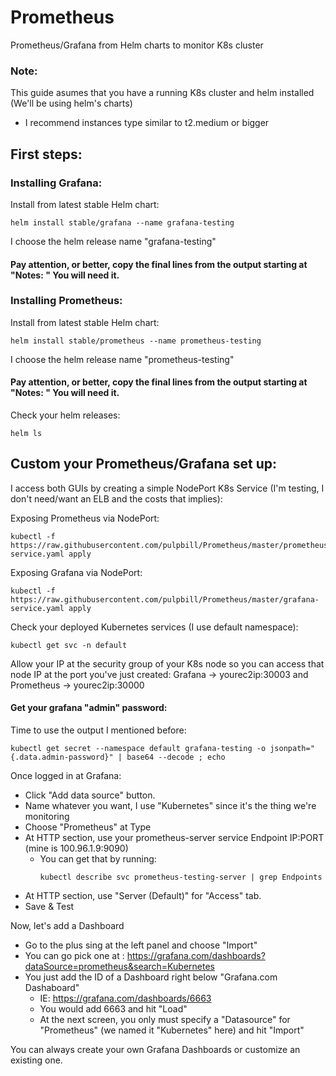 # Prometheus
Prometheus/Grafana from Helm charts to monitor K8s cluster

### Note:
This guide asumes that you have a running K8s cluster and helm installed (We'll be using helm's charts)
* I recommend instances type similar to t2.medium or bigger

## First steps:

### Installing Grafana:

Install from latest stable Helm chart:
```
helm install stable/grafana --name grafana-testing
```
I choose the helm release name "grafana-testing"
#### Pay attention, or better, copy the final lines from the output starting at "Notes: " You will need it.


### Installing Prometheus:
Install from latest stable Helm chart:
```
helm install stable/prometheus --name prometheus-testing
```
I choose the helm release name "prometheus-testing"
#### Pay attention, or better, copy the final lines from the output starting at "Notes: " You will need it.

Check your helm releases:
```
helm ls
```

## Custom your Prometheus/Grafana set up:
I access both GUIs by creating a simple NodePort K8s Service (I'm testing, I don't need/want an ELB and the costs that implies):

Exposing Prometheus via NodePort:
```
kubectl -f https://raw.githubusercontent.com/pulpbill/Prometheus/master/prometheus-service.yaml apply
```
Exposing Grafana via NodePort:
```
kubectl -f https://raw.githubusercontent.com/pulpbill/Prometheus/master/grafana-service.yaml apply
```

Check your deployed Kubernetes services (I use default namespace):
```
kubectl get svc -n default
```

Allow your IP at the security group of your K8s node so you can access that node IP at the port you've just created: Grafana -> yourec2ip:30003 and Prometheus -> yourec2ip:30000

#### Get your grafana "admin" password:
Time to use the output I mentioned before:
```
kubectl get secret --namespace default grafana-testing -o jsonpath="{.data.admin-password}" | base64 --decode ; echo
```

Once logged in at Grafana: 

- Click "Add data source" button.
- Name whatever you want, I use "Kubernetes" since it's the thing we're monitoring
- Choose "Prometheus" at Type
- At HTTP section, use your prometheus-server service Endpoint IP:PORT (mine is 100.96.1.9:9090)
  - You can get that by running: 
    ```
    kubectl describe svc prometheus-testing-server | grep Endpoints
    ```
- At HTTP section, use "Server (Default)" for "Access" tab.
- Save & Test 

Now, let's add a Dashboard
- Go to the plus sing at the left panel and choose "Import" 
- You can go pick one at : https://grafana.com/dashboards?dataSource=prometheus&search=Kubernetes
- You just add the ID of a Dashboard right below "Grafana.com Dashaboard"
  - IE: https://grafana.com/dashboards/6663 
  - You would add 6663 and hit "Load" 
  - At the next screen, you only must specify a "Datasource" for "Prometheus" (we named it "Kubernetes" here) and hit "Import"
  
You can always create your own Grafana Dashboards or customize an existing one.

